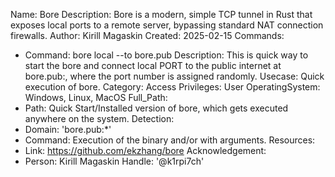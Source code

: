 Name: Bore
Description: Bore is a modern, simple TCP tunnel in Rust that exposes local ports to a remote server, bypassing standard NAT connection firewalls.
Author: Kirill Magaskin
Created: 2025-02-15
Commands:
  - Command: bore local <PORT> --to bore.pub
    Description: This is quick way to start the bore and connect local PORT to the public internet at bore.pub:<PORT>, where the port number is assigned randomly.
    Usecase: Quick execution of bore.
    Category: Access
    Privileges: User
    OperatingSystem: Windows, Linux, MacOS
Full_Path:
  - Path: Quick Start/Installed version of bore, which gets executed anywhere on the system.
Detection:
  - Domain: 'bore.pub:*'
  - Command: Execution of the binary and/or with arguments.
Resources:
  - Link: https://github.com/ekzhang/bore
Acknowledgement:
  - Person: Kirill Magaskin
    Handle: '@k1rpi7ch'
